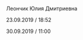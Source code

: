 <!DOCTYPE html>
<html>
 <head><title>README</title></head>
 <body>
   <p>Леончик Юлия Дмитриевна</p>
   <p>23.09.2019 / 18:52</p>
   <p>30.09.2019 / 11:00</p>
</body>
</html>
